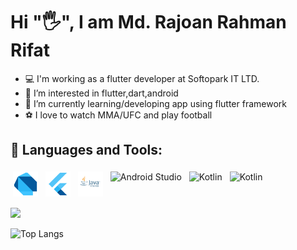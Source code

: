 # Hi "🖐️", I am Md. Rajoan Rahman Rifat
- 💻 I'm working as a flutter developer at Softopark IT LTD.
- 👀 I’m interested in flutter,dart,android
- 🌱 I’m currently learning/developing app using flutter framework
- ⚽ I love to watch MMA/UFC and play football

## 🧰 Languages and Tools:
<p align="start">
<img src="https://raw.githubusercontent.com/github/explore/80688e429a7d4ef2fca1e82350fe8e3517d3494d/topics/dart/dart.png" alt="Python" height="40" style="vertical-align:top; margin:4px">
<img src="https://raw.githubusercontent.com/github/explore/80688e429a7d4ef2fca1e82350fe8e3517d3494d/topics/flutter/flutter.png" alt="Javascript" height="40" style="vertical-align:top; margin:4px">
<img src="https://raw.githubusercontent.com/github/explore/80688e429a7d4ef2fca1e82350fe8e3517d3494d/topics/java/java.png" alt="VS Code" height="40" style="vertical-align:top; margin:4px">
<img src="https://user-images.githubusercontent.com/60685715/127171045-689266f5-1bc3-41c1-88dc-976057ea6100.png" alt="Android Studio" height="40" style="vertical-align:top; margin:4px">
<img src="https://user-images.githubusercontent.com/60685715/127171537-f3e0e76d-b90b-4c4b-8e78-a891c2c9a75c.png" alt="Kotlin" height="40" style="vertical-align:top; margin:4px">
<img src="https://user-images.githubusercontent.com/60685715/127276250-eb92b42d-e699-42f3-aa4d-c66b03df1057.png" alt="Kotlin" height="50" style="vertical-align:top; margin:4px">
</p>

![](https://visitor-badge.laobi.icu/badge?page_id=rajoanrahman100.rajoanrahman100)

![Top Langs](https://github-readme-stats.vercel.app/api/top-langs/?username=rajoanrahman100&theme=tokyonight)



<!---
rajoanrahman100/rajoanrahman100 is a ✨ special ✨ repository because its `README.md` (this file) appears on your GitHub profile.
You can click the Preview link to take a look at your changes.
--->
